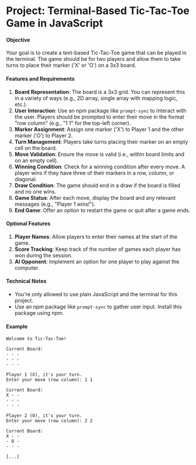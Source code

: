 # Project: Terminal-Based Tic-Tac-Toe Game in JavaScript

#### Objective

Your goal is to create a text-based Tic-Tac-Toe game that can be played in the terminal. The game should be for two players and allow them to take turns to place their marker ('X' or 'O') on a 3x3 board.

#### Features and Requirements

1. **Board Representation**: The board is a 3x3 grid. You can represent this in a variety of ways (e.g., 2D array, single array with mapping logic, etc.).
2. **User Interaction**: Use an npm package like `prompt-sync` to interact with the user. Players should be prompted to enter their move in the format "row column" (e.g., "1 1" for the top-left corner).
3. **Marker Assignment**: Assign one marker ('X') to Player 1 and the other marker ('O') to Player 2.
4. **Turn Management**: Players take turns placing their marker on an empty cell on the board.
5. **Move Validation**: Ensure the move is valid (i.e., within board limits and on an empty cell).
6. **Winning Condition**: Check for a winning condition after every move. A player wins if they have three of their markers in a row, column, or diagonal.
7. **Draw Condition**: The game should end in a draw if the board is filled and no one wins.
8. **Game Status**: After each move, display the board and any relevant messages (e.g., "Player 1 wins!").
9. **End Game**: Offer an option to restart the game or quit after a game ends.

#### Optional Features

1. **Player Names**: Allow players to enter their names at the start of the game.
2. **Score Tracking**: Keep track of the number of games each player has won during the session.
3. **AI Opponent**: Implement an option for one player to play against the computer.

#### Technical Notes

- You're only allowed to use plain JavaScript and the terminal for this project.
- Use an npm package like `prompt-sync` to gather user input. Install this package using npm.

#### Example

```
Welcome to Tic-Tac-Toe!

Current Board:
- - -
- - -
- - -

Player 1 (X), it's your turn.
Enter your move (row column): 1 1

Current Board:
X - -
- - -
- - -

Player 2 (O), it's your turn.
Enter your move (row column): 2 2

Current Board:
X - -
- O -
- - -

[...]
```
